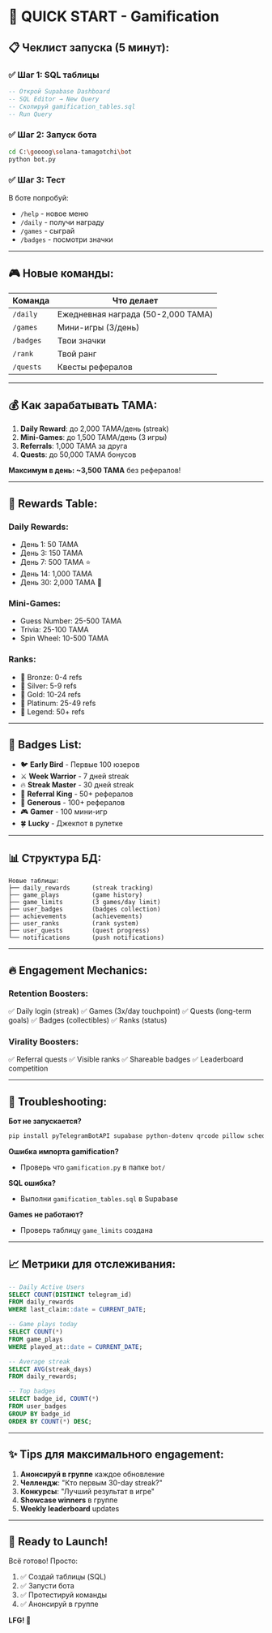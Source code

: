 # 🚀 QUICK START - Gamification

## 📋 Чеклист запуска (5 минут):

### ✅ Шаг 1: SQL таблицы
```sql
-- Открой Supabase Dashboard
-- SQL Editor → New Query
-- Скопируй gamification_tables.sql
-- Run Query
```

### ✅ Шаг 2: Запуск бота
```bash
cd C:\goooog\solana-tamagotchi\bot
python bot.py
```

### ✅ Шаг 3: Тест
В боте попробуй:
- `/help` - новое меню
- `/daily` - получи награду
- `/games` - сыграй
- `/badges` - посмотри значки

---

## 🎮 Новые команды:

| Команда | Что делает |
|---------|------------|
| `/daily` | Ежедневная награда (50-2,000 TAMA) |
| `/games` | Мини-игры (3/день) |
| `/badges` | Твои значки |
| `/rank` | Твой ранг |
| `/quests` | Квесты рефералов |

---

## 💰 Как зарабатывать TAMA:

1. **Daily Reward**: до 2,000 TAMA/день (streak)
2. **Mini-Games**: до 1,500 TAMA/день (3 игры)
3. **Referrals**: 1,000 TAMA за друга
4. **Quests**: до 50,000 TAMA бонусов

**Максимум в день: ~3,500 TAMA** без рефералов!

---

## 🎯 Rewards Table:

### Daily Rewards:
- День 1: 50 TAMA
- День 3: 150 TAMA
- День 7: 500 TAMA ⭐
- День 14: 1,000 TAMA
- День 30: 2,000 TAMA 👑

### Mini-Games:
- Guess Number: 25-500 TAMA
- Trivia: 25-100 TAMA
- Spin Wheel: 10-500 TAMA

### Ranks:
- 🥉 Bronze: 0-4 refs
- 🥈 Silver: 5-9 refs
- 🥇 Gold: 10-24 refs
- 💎 Platinum: 25-49 refs
- 👑 Legend: 50+ refs

---

## 🏅 Badges List:

- 🐦 **Early Bird** - Первые 100 юзеров
- ⚔️ **Week Warrior** - 7 дней streak
- 🔥 **Streak Master** - 30 дней streak
- 👑 **Referral King** - 50+ рефералов
- 💎 **Generous** - 100+ рефералов
- 🎮 **Gamer** - 100 мини-игр
- 🍀 **Lucky** - Джекпот в рулетке

---

## 📊 Структура БД:

```
Новые таблицы:
├── daily_rewards      (streak tracking)
├── game_plays         (game history)
├── game_limits        (3 games/day limit)
├── user_badges        (badges collection)
├── achievements       (achievements)
├── user_ranks         (rank system)
├── user_quests        (quest progress)
└── notifications      (push notifications)
```

---

## 🔥 Engagement Mechanics:

### Retention Boosters:
✅ Daily login (streak)
✅ Games (3x/day touchpoint)
✅ Quests (long-term goals)
✅ Badges (collectibles)
✅ Ranks (status)

### Virality Boosters:
✅ Referral quests
✅ Visible ranks
✅ Shareable badges
✅ Leaderboard competition

---

## 🚨 Troubleshooting:

**Бот не запускается?**
```bash
pip install pyTelegramBotAPI supabase python-dotenv qrcode pillow schedule
```

**Ошибка импорта gamification?**
- Проверь что `gamification.py` в папке `bot/`

**SQL ошибка?**
- Выполни `gamification_tables.sql` в Supabase

**Games не работают?**
- Проверь таблицу `game_limits` создана

---

## 📈 Метрики для отслеживания:

```sql
-- Daily Active Users
SELECT COUNT(DISTINCT telegram_id) 
FROM daily_rewards 
WHERE last_claim::date = CURRENT_DATE;

-- Game plays today
SELECT COUNT(*) 
FROM game_plays 
WHERE played_at::date = CURRENT_DATE;

-- Average streak
SELECT AVG(streak_days) 
FROM daily_rewards;

-- Top badges
SELECT badge_id, COUNT(*) 
FROM user_badges 
GROUP BY badge_id 
ORDER BY COUNT(*) DESC;
```

---

## ✨ Tips для максимального engagement:

1. **Анонсируй в группе** каждое обновление
2. **Челлендж**: "Кто первым 30-day streak?"
3. **Конкурсы**: "Лучший результат в игре"
4. **Showcase winners** в группе
5. **Weekly leaderboard** updates

---

## 🎯 Ready to Launch!

Всё готово! Просто:

1. ✅ Создай таблицы (SQL)
2. ✅ Запусти бота
3. ✅ Протестируй команды
4. ✅ Анонсируй в группе

**LFG! 🚀**

